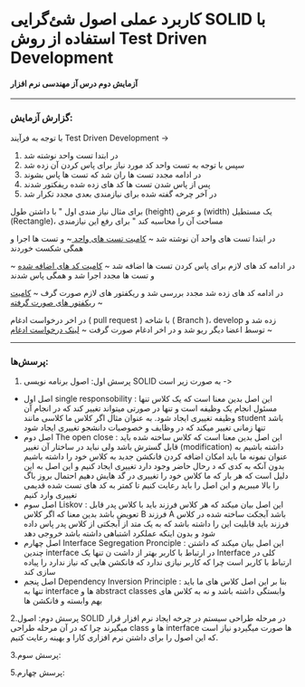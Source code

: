# کاربرد عملی اصول شئ‌گرایی SOLID با استفاده از روش Test Driven Development
#### آزمایش دوم درس آز مهندسی نرم افزار 
---
### گزارش آزمایش:
با توجه به فرآیند Test Driven Development ->
1. در ابتدا تست واحد نوشته شد
2. سپس با توجه به تست واحد کد مورد نیاز برای پاس کردن آن زده شد
3. در ادامه مجدد تست ها ران شد که تست ها پاس بشوند
4. پس از پاس شدن تست ها کد های زده شده ریفکتور شدند
5. در آخر چرخه گفته شده برای نیازمندی بعدی مجدد تکرار شد

برای مثال نیاز مندی اول " با داشتن طول (height) و عرض (width) یک مستطیل (Rectangle)، مساحت آن را محاسبه کند " برای رفع این نیازمندی

در ابتدا تست های واحد آن نوشته شد ~ [کامبت تست های واحد ](https://github.com/amirzgh/SE-Lab-2/commit/b700a3bf3fb9d98568e98e53304cb93cc50da4e1#diff-e7bfbfaa7185148cca1a750aa2fcd390c31bdfe417b049fd44c57983f3830ca8) ~
و تست ها اجرا و همگی شکست خوردند 

در ادامه کد های لازم برای پاس کردن تست ها اضافه شد ~ [کامیت کد های اضافه شده](https://github.com/amirzgh/SE-Lab-2/commit/bad4341c7e79dbe55f2c81ee5d5fc9703945b988#diff-1597d2955516e4d404c9395c883d26475c58b27032926237f062392226c69fe9) ~
و تست ها مجدد اجرا شد و همگی پاس شدند 

در ادامه کد های زده شد مجدد بررسی شد و ریکفتور های لازم صورت گرف ~ [کامیت ریکفتور های صورت گرفته](https://github.com/amirzgh/SE-Lab-2/commit/1a1ad8bad6165be6c283ebeadf391e448da15f75) ~

در اخر درخواست ادغام ( pull request ) با شاخه ( Branch )،  develop زده شد و توسط اعضا دیگر ریو شد و در اخر ادغام صورت گرفت ~ [لینک درخواست ادغام](https://github.com/amirzgh/SE-Lab-2/pull/2) ~


---
### پرسش‌ها:
1. پرسش اول: اصول برنامه نویسی SOLID به صورت زیر است ->

* اصل اول single responsobility : این اصل بدین معنا است که یک کلاس تنها مسئول انجام یک وظیفه است و تنها در صورتی میتواند تغییر کند که در انجام آن وظیفه تغییری ایجاد شود. به عنوان مثال اگر کلاس ما کلاسی مانند student  باشد تنها زمانی تغییر میکند که در وظایف و خصوصیات دانشجو تغییری ایجاد شود   
* اصل دوم The open close : این اصل بدین معنا است که کلاس ساخته شده باید قابل گسترش باشد ولی نباید در ساختار آن تغییر (modification)  داشته باشیم به عنوان نمونه ما باید امکان اضافه کردن فانکشن جدید به کلاس خود را داشته باشیم بدون آنکه به کدی که د رحال حاضر وجود دارد تغییری ایجاد کنیم و این اصل به این دلیل است که هر بار که ما کلاس خود را تغییری در گد هایش دهیم احتمال بروز باگ را بالا میبریم و این اصل را باید رعایت کنیم تا کمتر به کد های تست شده قدیمی تغییری وارد کنیم  
* اصل سوم Liskov : این اصل بیان میکند که هر کلاس فرزند باید با کلاس پدر قابل تعویض باشد بدین معنا که اگر کلاس B فرزند A  باشد آبجکت ساخته شده در کلاس فرزند باید قابلیت این را داشته باشد که به یک متد از آبجکتی از کلاس پدر پاس داده شود و بدون اینکه عملکرد اشتباهی داشته   باشد خروجی دهد  
* اصل چهارم Interface Segregation Pronciple : این اصل بیان میکند که داشتن چندین interface در ارتباط با کاربر بهتر از داشت ن تنها یک Interface کلی در ارتباط با کاربر است چرا که کاربر نیازی ندارد که فانکشن هایی که نیاز ندارد را پیاده سازی کند  
* اصل پنجم Dependency Inversion Principle : بنا بر این اصل کلاس های ما باید تنها به interface ها و abstract classes وابستگی داشته باشد و نه به کلاس های بهم وابسته و فانکشن ها
  
2.پرسش دوم: اصول SOLID در مرحله طراحی سیستم در چرخه ایجاد نرم افزار قرار میگیرند چرا که در آن مرحله طراحی class ها و interface ها صورت میگیردو نیاز است که این اصول را برای داشتن نرم افزاری کارا و بهینه رعایت کنیم.
  
3.پرسش سوم:

5.پرسش چهارم:  
   
